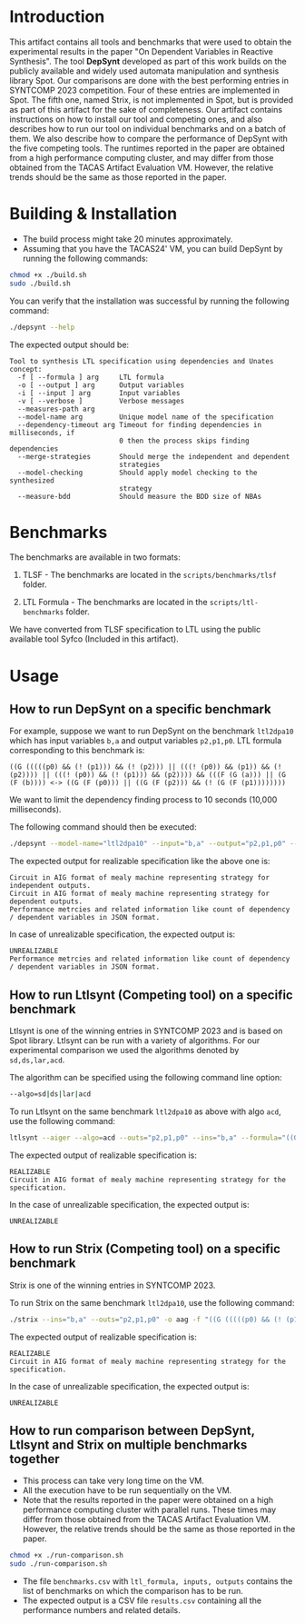 # Introduction
This artifact contains all tools and benchmarks that were used to obtain the experimental results in the paper "On Dependent Variables in Reactive Synthesis".
The tool **DepSynt** developed as part of this work builds on the publicly available and widely used automata manipulation and synthesis library Spot.
Our comparisons are done with the best performing entries in SYNTCOMP 2023 competition. Four of these entries are implemented in Spot. The fifth one, named Strix, is not implemented in Spot, but is provided as part of this artifact for the sake of completeness.  Our artifact contains instructions on how to install our tool and competing ones, and also describes how to run our tool on individual benchmarks and on a batch of them.
We also describe how to compare the performance of DepSynt with the five competing tools. The runtimes reported in the paper are obtained from a high performance computing cluster, and may differ from those obtained from the TACAS Artifact Evaluation VM.  However, the relative trends should be the same as those reported in the paper.

# Building & Installation
* The build process might take 20 minutes approximately.
* Assuming that you have the TACAS24' VM, you can build DepSynt by running the following commands:
```bash
chmod +x ./build.sh
sudo ./build.sh
```

You can verify that the installation was successful by running the following command:
```bash
./depsynt --help
```
The expected output should be:
```plain
Tool to synthesis LTL specification using dependencies and Unates concept:
  -f [ --formula ] arg     LTL formula
  -o [ --output ] arg      Output variables
  -i [ --input ] arg       Input variables
  -v [ --verbose ]         Verbose messages
  --measures-path arg
  --model-name arg         Unique model name of the specification
  --dependency-timeout arg Timeout for finding dependencies in milliseconds, if
                           0 then the process skips finding dependencies
  --merge-strategies       Should merge the independent and dependent 
                           strategies
  --model-checking         Should apply model checking to the synthesized 
                           strategy
  --measure-bdd            Should measure the BDD size of NBAs
```


# Benchmarks

The benchmarks are available in two formats:
1) TLSF - The benchmarks are located in the `scripts/benchmarks/tlsf` folder.

2) LTL Formula - The benchmarks are located in the `scripts/ltl-benchmarks` folder.

We have converted from TLSF specification to LTL using the public available tool Syfco (Included in this artifact).


# Usage
## How to run DepSynt on a specific benchmark
For example, suppose we want to run DepSynt on the benchmark `ltl2dpa10` which has input variables `b,a` and output variables `p2,p1,p0`.
LTL formula corresponding to this benchmark is:

`((G (((((p0) && (! (p1))) && (! (p2))) || (((! (p0)) && (p1)) && (! (p2)))) || (((! (p0)) && (! (p1))) && (p2)))) && (((F (G (a))) || (G (F (b)))) <-> ((G (F (p0))) || ((G (F (p2))) && (! (G (F (p1))))))))`


We want to limit the dependency finding process to 10 seconds (10,000 milliseconds).


The following command should then be executed:
```bash
./depsynt --model-name="ltl2dpa10" --input="b,a" --output="p2,p1,p0" --dependency-timeout=10000 --formula="((G (((((p0) && (! (p1))) && (! (p2))) || (((! (p0)) && (p1)) && (! (p2)))) || (((! (p0)) && (! (p1))) && (p2)))) && (((F (G (a))) || (G (F (b)))) <-> ((G (F (p0))) || ((G (F (p2))) && (! (G (F (p1))))))))"
```

The expected output for realizable specification like the above one is:
```plain
Circuit in AIG format of mealy machine representing strategy for independent outputs.
Circuit in AIG format of mealy machine representing strategy for dependent outputs.
Performance metrcies and related information like count of dependency / dependent variables in JSON format.
```

In case of unrealizable specification, the expected output is:
```plain
UNREALIZABLE
Performance metrcies and related information like count of dependency / dependent variables in JSON format.
```

## How to run Ltlsynt (Competing tool) on a specific benchmark 
Ltlsynt is one of the winning entries in SYNTCOMP 2023 and is based on Spot library.
Ltlsynt can be run with a variety of algorithms. For our experimental comparison we used the algorithms denoted by `sd,ds,lar,acd`.

The algorithm can be specified using the following command line option:
```bash
--algo=sd|ds|lar|acd
```

To run Ltlsynt on the same benchmark `ltl2dpa10` as above with algo `acd`, use the following command:
```bash
ltlsynt --aiger --algo=acd --outs="p2,p1,p0" --ins="b,a" --formula="((G (((((p0) && (! (p1))) && (! (p2))) || (((! (p0)) && (p1)) && (! (p2)))) || (((! (p0)) && (! (p1))) && (p2)))) && (((F (G (a))) || (G (F (b)))) <-> ((G (F (p0))) || ((G (F (p2))) && (! (G (F (p1))))))))" 
```

The expected output of realizable specification is:
```plain
REALIZABLE
Circuit in AIG format of mealy machine representing strategy for the specification.
```

In the case of unrealizable specification, the expected output is:
```plain
UNREALIZABLE
```

## How to run Strix (Competing tool) on a specific benchmark
Strix is one of the winning entries in SYNTCOMP 2023.

To run Strix on the same benchmark `ltl2dpa10`, use the following command:
```bash
./strix --ins="b,a" --outs="p2,p1,p0" -o aag -f "((G (((((p0) && (! (p1))) && (! (p2))) || (((! (p0)) && (p1)) && (! (p2)))) || (((! (p0)) && (! (p1))) && (p2)))) && (((F (G (a))) || (G (F (b)))) <-> ((G (F (p0))) || ((G (F (p2))) && (! (G (F (p1))))))))"
```

The expected output of realizable specification is:
```plain
REALIZABLE
Circuit in AIG format of mealy machine representing strategy for the specification.
```

In the case of unrealizable specification, the expected output is:
```plain
UNREALIZABLE
```

## How to run comparison between DepSynt, Ltlsynt and Strix on multiple benchmarks together
* This process can take very long time on the VM.
* All the execution have to be run sequentially on the VM.
* Note that the results reported in the paper were obtained on a high performance computing cluster with parallel runs. These times may differ from those obtained from the TACAS Artifact Evaluation VM.  However, the relative trends should be the same as those reported in the paper.

```bash
chmod +x ./run-comparison.sh
sudo ./run-comparison.sh
```

* The file `benchmarks.csv` with `ltl_formula, inputs, outputs` contains the list of benchmarks on which the comparison has to be run.
* The expected output is a CSV file `results.csv` containing all the performance numbers and related details.